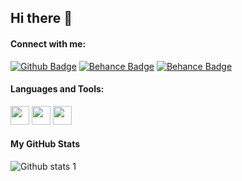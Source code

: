 ## Hi there 👋

<!--
**berk00/berk00** is a ✨ _special_ ✨ repository because its `README.md` (this file) appears on your GitHub profile.

Here are some ideas to get you started:

- 🔭 I’m currently working on ...
- 🌱 I’m currently learning ...
- 👯 I’m looking to collaborate on ...
- 🤔 I’m looking for help with ...
- 💬 Ask me about ...
- 📫 How to reach me: ...
- 😄 Pronouns: ...
- ⚡ Fun fact: ...
-->


#### Connect with me:

[![Github Badge](https://img.shields.io/badge/GitHub-100000?style=for-the-badge&logo=github&logoColor=white)](https://github.com/berk00) 
[![Behance Badge](https://img.shields.io/badge/-Behance-blue?style=for-the-badge&logo=behance&logoColor=white)](https://www.behance.net/berkcanbaz)
[![Behance Badge](https://img.shields.io/badge/LinkedIn-0077B5?style=for-the-badge&logo=linkedin&logoColor=white)](https://www.linkedin.com/in/berk-canbaz-26ba43240/)

#### Languages and Tools:

<a>
    <img height="30" src="https://user-images.githubusercontent.com/60429097/178164811-0ecbf314-9177-44d5-896c-82cd5052ada4.png"/>

<a>
    <img height="30" src="https://img.icons8.com/color/344/visual-studio-code-2019.png"/>

<a>
    <img height="30" src="https://cdn4.iconfinder.com/data/icons/logos-and-brands/512/315_Spotify_logo-128.png"/>
<a>


#### My GitHub Stats
![Github stats 1](https://github-readme-stats.vercel.app/api?username=berk00&show_icons=true&theme=github_dark) 

